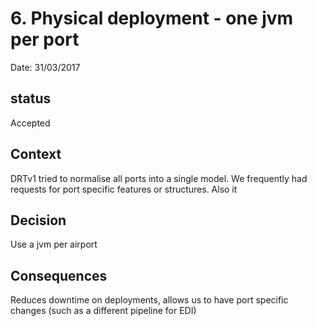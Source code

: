 # 6. Physical deployment - one jvm per port

Date: 31/03/2017

## status

Accepted

## Context

DRTv1 tried to normalise all ports into a single model. We frequently had requests for port specific features
or structures. Also it 

## Decision

Use a jvm per airport 

## Consequences

Reduces downtime on deployments, allows us to have port specific changes (such as a different pipeline for EDI)


